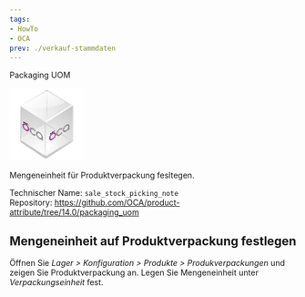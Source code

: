 ```yaml
---
tags:
- HowTo
- OCA
prev: ./verkauf-stammdaten
---
```

Packaging UOM

![icon_oca_app](assets/icon_oca_app.png)

Mengeneinheit für Produktverpackung fesltegen.

Technischer Name: `sale_stock_picking_note`\
Repository: <https://github.com/OCA/product-attribute/tree/14.0/packaging_uom>

## Mengeneinheit auf Produktverpackung festlegen

Öffnen Sie *Lager > Konfiguration > Produkte > Produkverpackungen* und zeigen Sie Produktverpackung an. Legen Sie Mengeneinheit unter *Verpackungseinheit* fest.